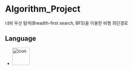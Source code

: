 # Algorithm_Project  
너비 우선 탐색(Breadth-first search, BFS)을 이용한 비행 최단경로  

## Language  

 - <div style="display: flex; align-items: flex-start;"><img src="https://techstack-generator.vercel.app/python-icon.svg" alt="icon" width="57" height="57" /></div>  
